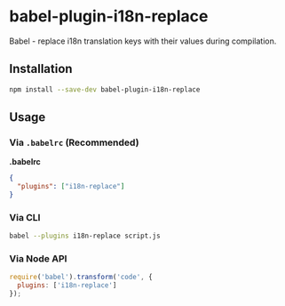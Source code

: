 # babel-plugin-i18n-replace

Babel - replace i18n translation keys with their values during compilation.

## Installation

```sh
npm install --save-dev babel-plugin-i18n-replace
```

## Usage

### Via `.babelrc` (Recommended)

**.babelrc**

```json
{
  "plugins": ["i18n-replace"]
}
```

### Via CLI

```sh
babel --plugins i18n-replace script.js
```

### Via Node API

```javascript
require('babel').transform('code', {
  plugins: ['i18n-replace']
});
```
